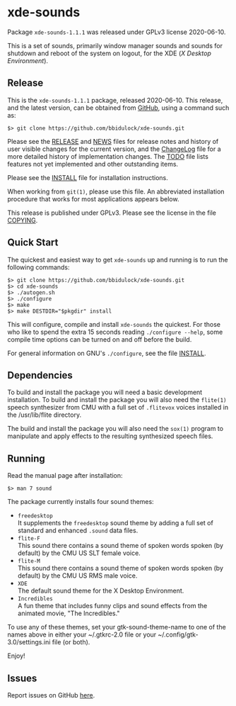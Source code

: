 [xde-sounds -- read me first file.  2020-06-10]: #

xde-sounds
===============

Package `xde-sounds-1.1.1` was released under GPLv3 license
2020-06-10.

This is a set of sounds, primarily window manager sounds and sounds for
shutdown and reboot of the system on logout, for the XDE (_X Desktop
Environment_).

Release
-------

This is the `xde-sounds-1.1.1` package, released 2020-06-10.
This release, and the latest version, can be obtained from [GitHub][1],
using a command such as:

    $> git clone https://github.com/bbidulock/xde-sounds.git

Please see the [RELEASE][3] and [NEWS][4] files for release notes and
history of user visible changes for the current version, and the
[ChangeLog][5] file for a more detailed history of implementation
changes.  The [TODO][6] file lists features not yet implemented and
other outstanding items.

Please see the [INSTALL][8] file for installation instructions.

When working from `git(1)`, please use this file.  An abbreviated
installation procedure that works for most applications appears below.

This release is published under GPLv3.  Please see the license in the
file [COPYING][10].


Quick Start
-----------

The quickest and easiest way to get `xde-sounds` up and
running is to run the following commands:

    $> git clone https://github.com/bbidulock/xde-sounds.git
    $> cd xde-sounds
    $> ./autogen.sh
    $> ./configure
    $> make
    $> make DESTDIR="$pkgdir" install

This will configure, compile and install `xde-sounds` the
quickest.  For those who like to spend the extra 15 seconds reading
`./configure --help`, some compile time options can be turned on and off
before the build.

For general information on GNU's `./configure`, see the file
[INSTALL][8].


Dependencies
------------

To build and install the package you will need a basic development
installation.  To build and install the package you will also need the
`flite(1)` speech synthesizer from CMU with a full set of `.flitevox`
voices installed in the /usr/lib/flite directory.

The build and install the package you will also need the `sox(1)`
program to manipulate and apply effects to the resulting synthesized
speech files.


Running
-------

Read the manual page after installation:

    $> man 7 sound

The package currently installs four sound themes:

- `freedesktop`  
It supplements the `freedesktop` sound theme by adding a full
set of standard and enhanced `.sound` data files.
- `flite-F`  
This sound there contains a sound theme of spoken words spoken (by
default) by the CMU US SLT female voice.
- `flite-M`  
This sound there contains a sound theme of spoken words spoken (by
default) by the CMU US RMS male voice.
- `XDE`  
The default sound theme for the X Desktop Environment.
- `Incredibles`  
A fun theme that includes funny clips and sound effects from the
animated movie, "The Incredibles."

To use any of these themes, set your gtk-sound-theme-name to one of the
names above in either your ~/.gtkrc-2.0 file or your
~/.config/gtk-3.0/settings.ini file (or both).


Enjoy!


Issues
------

Report issues on GitHub [here][2].



[1]: https://github.com/bbidulock/xde-sounds
[2]: https://github.com/bbidulock/xde-sounds/issues
[3]: https://github.com/bbidulock/xde-sounds/blob/master/RELEASE
[4]: https://github.com/bbidulock/xde-sounds/blob/master/NEWS
[5]: https://github.com/bbidulock/xde-sounds/blob/master/ChangeLog
[6]: https://github.com/bbidulock/xde-sounds/blob/master/TODO
[7]: https://github.com/bbidulock/xde-sounds/blob/master/COMPLIANCE
[8]: https://github.com/bbidulock/xde-sounds/blob/master/INSTALL
[9]: https://github.com/bbidulock/xde-sounds/blob/master/LICENSE
[10]: https://github.com/bbidulock/xde-sounds/blob/master/COPYING

[ vim: set ft=markdown sw=4 tw=72 nocin nosi fo+=tcqlorn spell: ]: #
